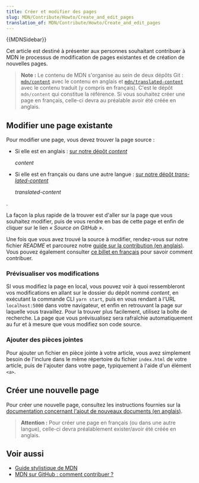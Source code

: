 ```yaml
---
title: Créer et modifier des pages
slug: MDN/Contribute/Howto/Create_and_edit_pages
translation_of: MDN/Contribute/Howto/Create_and_edit_pages
---
```

{{MDNSidebar}}

Cet article est destiné à présenter aux personnes souhaitant contribuer à MDN le processus de modification de pages existantes et de création de nouvelles pages.

> **Note :** Le contenu de MDN s'organise au sein de deux dépôts Git : [`mdn/content`](https://github.com/mdn/content) avec le contenu en anglais et [`mdn/translated-content`](https://github.com/mdn/translated-content) avec le contenu traduit (y compris en français). C'est le dépôt `mdn/content` qui constitue la référence. Si vous souhaitez créer une page en français, celle-ci devra au préalable avoir été créée en anglais.

## Modifier une page existante

Pour modifier une page, vous devez trouver la page source :

- Si elle est en anglais : [sur notre dépôt <i lang="en">content</i>](https://github.com/mdn/content)

  <i lang="en">content</i>

- Si elle est en français ou dans une autre langue : [sur notre dépôt <i lang="en">translated-content</i>](https://github.com/mdn/translated-content)

  <i lang="en">translated-content</i>

.

La façon la plus rapide de la trouver est d'aller sur la page que vous souhaitez modifier, puis de vous rendre en bas de cette page et enfin de cliquer sur le lien <i lang="en">« Source on GitHub »</i>.

Une fois que vous avez trouvé la source à modifier, rendez-vous sur notre fichier <i lang="en">README</i> et parcourez notre [guide sur la contribution (en anglais)](https://github.com/mdn/translated-content/#making-contributions). Vous pouvez également consulter [ce billet en français](https://tech.mozfr.org/post/2021/03/16/MDN-sur-GitHub-comment-contribuer) pour savoir comment contribuer.

### Prévisualiser vos modifications

SI vous modifiez la page en local, vous pouvez voir à quoi ressembleront vos modifications en allant sur le dossier du dépôt nommé <i lang="en">content</i>, en exécutant la commande CLI `yarn start`, puis en vous rendant à l'URL `localhost:5000` dans votre navigateur, et enfin en retrouvant la page sur laquelle vous travaillez. Pour la trouver plus facilement, utilisez la boîte de recherche. La page que vous prévisualisez sera rafraîchie automatiquement au fur et à mesure que vous modifiez son code source.

### Ajouter des pièces jointes

Pour ajouter un fichier en pièce jointe à votre article, vous avez simplement besoin de l'inclure dans le même répertoire du fichier `index.html` de votre article, puis de l'ajouter dans votre page, typiquement à l'aide d'un élément `<a>`.

## Créer une nouvelle page

Pour créer une nouvelle page, consultez les instructions fournies sur la [documentation concernant l'ajout de nouveaux documents (en anglais)](https://github.com/mdn/content#adding-a-new-document).

> **Attention :** Pour créer une page en français (ou dans une autre langue), celle-ci devra préalablement exister/avoir été créée en anglais.

## Voir aussi

- [Guide stylistique de MDN](/fr/docs/MDN/Guidelines/Writing_style_guide)
- [MDN sur GitHub : comment contribuer ?](https://tech.mozfr.org/post/2021/03/16/MDN-sur-GitHub-comment-contribuer)

